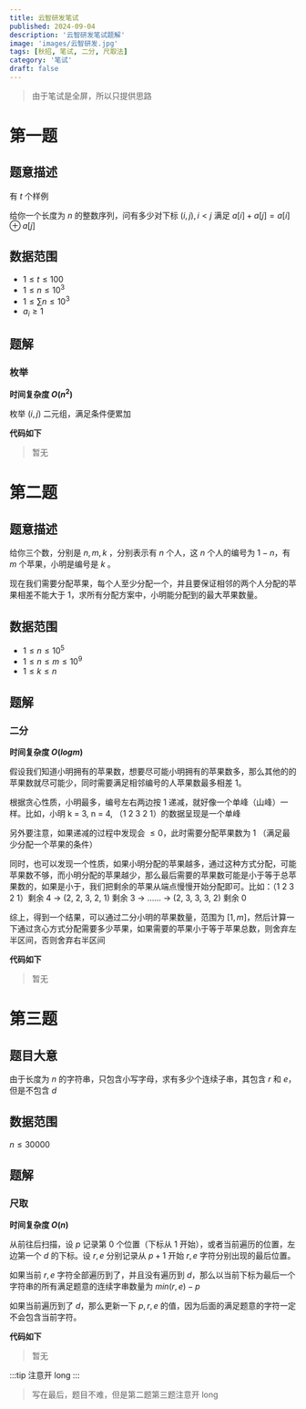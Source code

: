```yaml
---
title: 云智研发笔试
published: 2024-09-04
description: '云智研发笔试题解'
image: 'images/云智研发.jpg'
tags: [秋招, 笔试, 二分, 尺取法]
category: '笔试'
draft: false 
---
```


> 由于笔试是全屏，所以只提供思路

# 第一题

## 题意描述

有 $t$ 个样例

给你一个长度为 $n$ 的整数序列，问有多少对下标 $(i,j), i \lt j$ 满足 $a[i] + a[j] = a[i] \oplus a[j]$


## 数据范围

* $1 \le t \le 100$
* $1 \le n \le 10^3$
* $1 \le \sum n \le 10^3$
* $a_i \ge 1$

## 题解

### 枚举

**时间复杂度 $O(n^2)$**

枚举 $(i,j)$ 二元组，满足条件便累加


**代码如下**
> 暂无


# 第二题

## 题意描述

给你三个数，分别是 $n, m, k$ ，分别表示有 $n$ 个人，这 $n$ 个人的编号为 $1-n$，有 $m$ 个苹果，小明是编号是 $k$ 。

现在我们需要分配苹果，每个人至少分配一个，并且要保证相邻的两个人分配的苹果相差不能大于 $1$，求所有分配方案中，小明能分配到的最大苹果数量。


## 数据范围 

* $1 \le n \le 10^5$
* $1 \le n \le m \le 10^9$
* $1 \le k \le n$

## 题解

### 二分

**时间复杂度 $O(logm)$**

假设我们知道小明拥有的苹果数，想要尽可能小明拥有的苹果数多，那么其他的的苹果数就尽可能少，同时需要满足相邻编号的人苹果数最多相差 $1$。

根据贪心性质，小明最多，编号左右两边按 1 递减，就好像一个单峰（山峰）一样。比如，小明 k = 3, n = 4,  （1 2 3 2 1）的数据呈现是一个单峰

另外要注意，如果递减的过程中发现会 $\le 0$，此时需要分配苹果数为 $1$ （满足最少分配一个苹果的条件）

同时，也可以发现一个性质，如果小明分配的苹果越多，通过这种方式分配，可能苹果数不够，而小明分配的苹果越少，那么最后需要的苹果数可能是小于等于总苹果数的，如果是小于，我们把剩余的苹果从端点慢慢开始分配即可。比如：（1 2 3 2 1）剩余 4 -> (2, 2, 3, 2, 1) 剩余 3 -> …… -> (2, 3, 3, 3, 2) 剩余 0

综上，得到一个结果，可以通过二分小明的苹果数量，范围为 $[1,m]$，然后计算一下通过贪心方式分配需要多少苹果，如果需要的苹果小于等于苹果总数，则舍弃左半区间，否则舍弃右半区间

**代码如下**

> 暂无


# 第三题

## 题目大意

由于长度为 $n$ 的字符串，只包含小写字母，求有多少个连续子串，其包含 $r$ 和 $e$，但是不包含 $d$ 

## 数据范围

$n \le 30000$

## 题解


### 尺取

**时间复杂度 $O(n)$**

从前往后扫描，设 $p$ 记录第 $0$ 个位置（下标从 $1$ 开始），或者当前遍历的位置，左边第一个 $d$ 的下标。设 $r,e$ 分别记录从 $p + 1$ 开始 $r,e$ 字符分别出现的最后位置。

如果当前 $r,e$ 字符全部遍历到了，并且没有遍历到 $d$，那么以当前下标为最后一个字符串的所有满足题意的连续字串数量为 $min(r,e) - p$ 

如果当前遍历到了 $d$，那么更新一下 $p, r, e$ 的值，因为后面的满足题意的字符一定不会包含当前字符。

**代码如下**

> 暂无

:::tip
注意开 long 
:::


> 写在最后，题目不难，但是第二题第三题注意开 long

